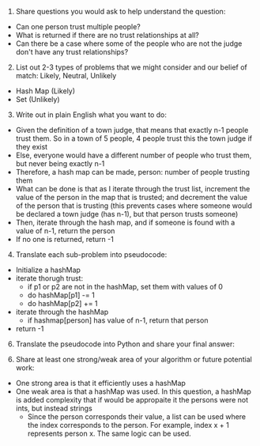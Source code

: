 1. Share questions you would ask to help understand the question:
- Can one person trust multiple people?
- What is returned if there are no trust relationships at all?
- Can there be a case where some of the people who are not the judge don't have any trust relationships? 

2. List out 2-3 types of problems that we might consider and our belief of match: Likely, Neutral, Unlikely
- Hash Map (Likely)
- Set (Unlikely)

3. Write out in plain English what you want to do: 
- Given the definition of a town judge, that means that exactly n-1 people trust them. So in a town of 5 people, 4 people trust this the town judge if they exist
- Else, everyone would have a different number of people who trust them, but never being exactly n-1
- Therefore, a hash map can be made, person: number of people trusting them
- What can be done is that as I iterate through the trust list, increment the value of the person in the map that is trusted; and decrement the value of the person that is trusting (this prevents cases where someone would be declared a town judge (has n-1), but that person trusts someone)
- Then, iterate through the hash map, and if someone is found with a value of n-1, return the person
- If no one is returned, return -1  

4. Translate each sub-problem into pseudocode:
- Initialize a hashMap 
- iterate thorugh trust:
    - if p1 or p2 are not in the hashMap, set them with values of 0
    - do hashMap[p1] -= 1
    - do hashMap[p2] += 1
- iterate through the hashMap
    - if hashmap[person] has value of n-1, return that person
- return -1

6. Translate the pseudocode into Python and share your final answer:
  <!-- class Solution:
    def findJudge(self, n: int, trust: List[List[int]]) -> int:
        if n == 1: return 1
        hashMap = {}
        for p1, p2 in trust:
            if p1 not in hashMap:
                hashMap[p1] = 0
            if p2 not in hashMap:
                hashMap[p2] = 0
            hashMap[p1] -= 1
            hashMap[p2] += 1
        for person in hashMap:
            if hashMap[person] == n - 1: return person
        return -1 -->

6. Share at least one strong/weak area of your algorithm or future potential work:
- One strong area is that it efficiently uses a hashMap 
- One weak area is that a hashMap was used. In this question, a hashMap is added complexity that if would be appropaite it the persons were not ints, but instead strings 
    - Since the person corresponds their value, a list can be used where the index corresponds to the person. For example, index x + 1 represents person x. The same logic can be used.